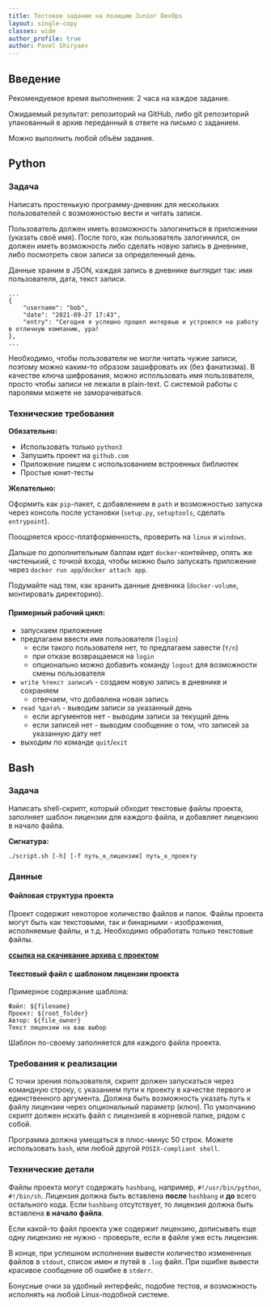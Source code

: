 ```yaml
---
title: Тестовое задание на позицию Junior DevOps
layout: single-copy
classes: wide
author_profile: true
author: Pavel Shiryaev
---
```


## Введение

Рекомендуемое время выполнения: 2 часа на каждое задание.

Ожидаемый результат: репозиторий на GitHub, либо git репозиторий упакованный в архив переданный в ответе на письмо с заданием.

Можно выполнить любой объём задания.

## Python

### Задача

Написать простенькую программу-дневник для нескольких пользователей
с возможностью вести и читать записи.
 
Пользователь должен иметь возможность залогиниться в приложении (указать своё имя).
После того, как пользователь залогинился, он должен иметь возможность либо сделать новую запись в дневнике,
либо посмотреть свои записи за определенный день.

Данные храним в JSON, каждая запись в дневнике выглядит так: имя пользователя, дата, текст записи.

```
...
{
    "username": "bob",
    "date": "2021-09-27 17:43",
    "entry": "Сегодня я успешно прошел интервью и устроился на работу в отличную компанию, ура!
},
...
```

Необходимо, чтобы пользователи не могли читать чужие записи,
поэтому можно каким-то образом зашифровать их (без фанатизма).
В качестве ключа шифрования, можно использовать имя пользователя,
просто чтобы записи не лежали в plain-text. С системой работы с паролями можете не заморачиваться.

### Технические требования

**Обязательно:**

 - Использовать только `python3`
 - Запушить проект на `github.com`
 - Приложение пишем с использованием встроенных библиотек
 - Простые юнит-тесты

**Желательно:**

Оформить как `pip`-пакет, с добавлением в `path` и возможностью запуска через консоль после установки (`setup.py`, `setuptools`, сделать `entrypoint`).

Поощряется кросс-платформенность, проверить на `linux` и `windows`.

Дальше по дополнительным баллам идет `docker`-контейнер, опять же чистенький, с точкой входа,
чтобы можно было запускать приложение через `docker run app`/`docker attach app`.

Подумайте над тем, как хранить данные дневника (`docker-volume`, монтировать директорию).

#### Примерный рабочий цикл:
 - запускаем приложение
 - предлагаем ввести имя пользователя (`login`)
   - если такого пользователя нет, то предлагаем завести (`Y/n`)
   - при отказе возвращаемся на `login`
   - опционально можно добавить команду `logout` для возможности смены пользователя
 - `write %текст записи%` - создаем новую запись в дневнике и сохраняем
   - отвечаем, что добавлена новая запись
 - `read %дата%` - выводим записи за указанный день
   - если аргументов нет - выводим записи за текущий день
   - если записей нет - выводим сообщение о том, что записей за указанную дату нет
 - выходим по команде `quit`/`exit`
 
## Bash

### Задача

Написать shell-скрипт, который обходит текстовые файлы проекта,
заполняет шаблон лицензии для каждого файла, и добавляет лицензию в начало файла.

**Сигнатура:**

```
./script.sh [-h] [-f путь_к_лицензии] путь_к_проекту
``` 

### Данные

#### Файловая структура проекта

Проект содержит некоторое количество файлов и папок.
Файлы проекта могут быть как текстовыми, так и бинарными - изображения, исполняемые файлы, и т.д.
Необходимо обработать только текстовые файлы.

[**ссылка на скачивание архива с проектом**](Cufflinks-master.tar.gz)

#### Текстовый файл с шаблоном лицензии проекта

Примерное содержание шаблона:

    Файл: ${filename}
    Проект: ${root_folder}
    Автор: ${file_owner}
    Текст лицензии на ваш выбор

Шаблон по-своему заполняется для каждого файла проекта.

### Требования к реализации

C точки зрения пользователя, скрипт должен запускаться через командную строку,
c указанием пути к проекту в качестве первого и единственного аргумента.
Должна быть возможность указать путь к файлу лицензии через опциональный параметр (ключ).
По умолчанию скрипт должен искать файл с лицензией в корневой папке, рядом с собой.

Программа должна умещаться в плюс-минус 50 строк.
Можете использовать `bash`, или любой другой `POSIX-compliant shell`.

### Технические детали 

Файлы проекта могут содержать `hashbang`, например, `#!/usr/bin/python`, `#!/bin/sh`.
Лицензия должна быть вставлена **после** `hashbang` и **до** всего остального кода.
Если `hashbang` отсутствует, то лицензия должна быть вставлена **в начало файла**.

Если какой-то файл проекта уже содержит лицензию, дописывать еще одну лицензию не нужно -
проверьте, если в файле уже есть лицензия.

В конце, при успешном исполнении вывести количество измененных файлов в `stdout`, список имен и путей в `.log` файл.
При ошибке вывести красивое сообщение об ошибке в `stderr`.

Бонусные очки за удобный интерфейс, подобие тестов, и возможность исполнять на любой Linux-подобной системе.
